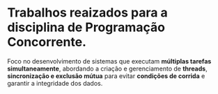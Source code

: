 # Trabalhos reaizados para a disciplina de Programação Concorrente.
Foco no desenvolvimento de sistemas que executam **múltiplas tarefas simultaneamente**, abordando a criação e gerenciamento de **threads**, **sincronização e exclusão mútua** para evitar **condições de corrida** e garantir a integridade dos dados. 

